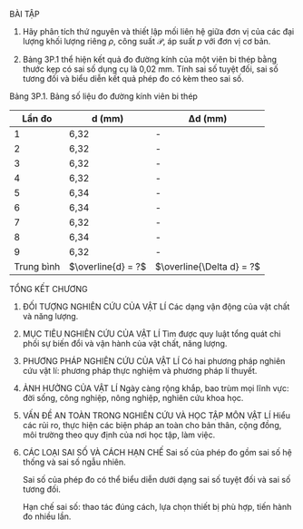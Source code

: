BÀI TẬP

1. Hãy phân tích thứ nguyên và thiết lập mối liên hệ giữa đơn vị của các đại lượng khối lượng riêng $\rho$, công suất $\mathcal{P}$, áp suất $p$ với đơn vị cơ bản.

2. Bảng 3P.1 thể hiện kết quả đo đường kính của một viên bi thép bằng thước kẹp có sai số dụng cụ là 0,02 mm. Tính sai số tuyệt đối, sai số tương đối và biểu diễn kết quả phép đo có kèm theo sai số.

Bảng 3P.1. Bảng số liệu đo đường kính viên bi thép

Lần đo | d (mm) | Δd (mm)
-------|--------|----------
1      | 6,32   | -
2      | 6,32   | -
3      | 6,32   | -
4      | 6,32   | -
5      | 6,34   | -
6      | 6,34   | -
7      | 6,32   | -
8      | 6,34   | -
9      | 6,32   | -
Trung bình | $\overline{d} = ?$ | $\overline{\Delta d} = ?$

TỔNG KẾT CHƯƠNG

1. ĐỐI TƯỢNG NGHIÊN CỨU CỦA VẬT LÍ
   Các dạng vận động của vật chất và năng lượng.

2. MỤC TIÊU NGHIÊN CỨU CỦA VẬT LÍ
   Tìm được quy luật tổng quát chi phối sự biến đổi và vận hành của vật chất, năng lượng.

3. PHƯƠNG PHÁP NGHIÊN CỨU CỦA VẬT LÍ
   Có hai phương pháp nghiên cứu vật lí: phương pháp thực nghiệm và phương pháp lí thuyết.

4. ẢNH HƯỞNG CỦA VẬT LÍ
   Ngày càng rộng khắp, bao trùm mọi lĩnh vực: đời sống, công nghiệp, nông nghiệp, nghiên cứu khoa học.

5. VẤN ĐỀ AN TOÀN TRONG NGHIÊN CỨU VÀ HỌC TẬP MÔN VẬT LÍ
   Hiểu các rủi ro, thực hiện các biện pháp an toàn cho bản thân, cộng đồng, môi trường theo quy định của nơi học tập, làm việc.

6. CÁC LOẠI SAI SỐ VÀ CÁCH HẠN CHẾ
   Sai số của phép đo gồm sai số hệ thống và sai số ngẫu nhiên.
   
   Sai số của phép đo có thể biểu diễn dưới dạng sai số tuyệt đối và sai số tương đối.
   
   Hạn chế sai số: thao tác đúng cách, lựa chọn thiết bị phù hợp, tiến hành đo nhiều lần.